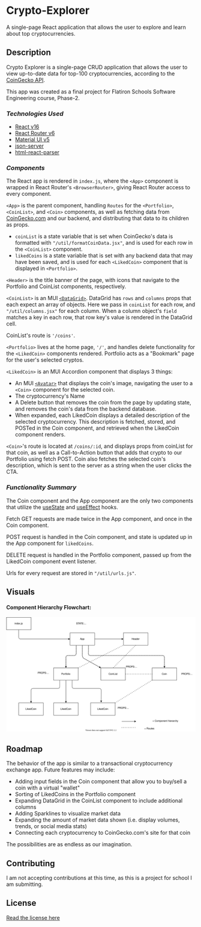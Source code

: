 # Crypto-Explorer
A single-page React application that allows the user to explore and learn about top cryptocurrencies.

## Description
Crypto Explorer is a single-page CRUD application that allows the user to view up-to-date data for top-100 cryptocurrencies, according to the [CoinGecko API](https://www.coingecko.com/en/api/documentation).

This app was created as a final project for Flatiron Schools Software Engineering course, Phase-2.

### _Technologies Used_
* [React v16]()
* [React Router v6](https://reactrouter.com/docs/en/v6/getting-started/installation)
* [Material UI v5](https://mui.com/getting-started/installation/)
* [json-server](https://github.com/typicode/json-server)
* [html-react-parser](https://www.npmjs.com/package/html-react-parser)

### _Components_
The React app is rendered in `index.js`, where the `<App>` component is wrapped in React Router's `<BrowserRouter>`, giving React Router access to every component.

`<App>` is the parent component, handling `Routes` for the `<Portfolio>`, `<CoinList>`, and `<Coin>` components, as well as fetching data from [CoinGecko.com](https://www.coingecko.com/en/api/documentation) and our backend, and distributing that data to its children as props.
* `coinList` is a state variable that is set when CoinGecko's data is formatted with `"/util/formatCoinData.jsx"`, and is used for each row in the `<CoinList>` component.
* `likedCoins` is a state variable that is set with any backend data that may have been saved, and is used for each `<LikedCoin>` component that is displayed in `<Portfolio>`.

`<Header>` is the title banner of the page, with icons that navigate to the Portfolio and CoinList components, respectively.

`<CoinList>` is an MUI [`<DataGrid>`](https://mui.com/components/data-grid/). DataGrid has `rows` and `columns` props that each expect an array of objects. Here we pass in `coinList` for each row, and `"/util/columns.jsx"` for each column. When a column object's `field` matches a key in each row, that row key's value is rendered in the DataGrid cell.

CoinList's route is `'/coins'`.

`<Portfolio>` lives at the home page, `'/'`, and handles delete functionality for the `<LikedCoin>` components rendered. Portfolio acts as a "Bookmark" page for the user's selected cryptos.

`<LikedCoin>` is an MUI Accordion component that displays 3 things:
* An MUI [`<Avatar>`](https://mui.com/components/avatars/#main-content) that displays the coin's image, navigating the user to a `<Coin>` component for the selected coin.
* The cryptocurrency's Name
* A Delete button that removes the coin from the page by updating state, and removes the coin's data from the backend database.
* When expanded, each LikedCoin displays a detailed description of the selected cryptocurrency. This description is fetched, stored, and POSTed in the Coin component, and retrieved when the LikedCoin component renders.

`<Coin>`'s route is located at `/coins/:id`, and displays props from coinList for that coin, as well as a Call-to-Action button that adds that crypto to our Portfolio using fetch POST. Coin also fetches the selected coin's description, which is sent to the server as a string when the user clicks the CTA.

### _Functionality Summary_
The Coin component and the App component are the only two components that utilize the [useState](https://reactjs.org/docs/hooks-state.html) and [useEffect](https://reactjs.org/docs/hooks-effect.html) hooks.

Fetch GET requests are made twice in the App component, and once in the Coin component. 

POST request is handled in the Coin component, and state is updated up in the App component for `likedCoins`.

DELETE request is handled in the Portfolio component, passed up from the LikedCoin component event listener.

Urls for every request are stored in `"/util/urls.js"`.

## Visuals
#### Component Hierarchy Flowchart:
![Component hierarchy flowchart](/media/hierarchy.drawio.svg)


## Roadmap
The behavior of the app is similar to a transactional cryptocurrency exchange app. Future features may include:
* Adding input fields in the Coin component that allow you to buy/sell a coin with a virtual "wallet"
* Sorting of LikedCoins in the Portfolio component
* Expanding DataGrid in the CoinList component to include additional columns
* Adding Sparklines to visualize market data
* Expanding the amount of market data shown (i.e. display volumes, trends, or social media stats)
* Connecting each cryptocurrency to CoinGecko.com's site for that coin

The possibilities are as endless as our imagination.

## Contributing
I am not accepting contributions at this time, as this is a project for school I am submitting.

## License
[Read the license here](./LICENSE)
